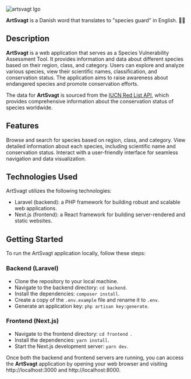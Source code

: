 ![artsvagt lgo](https://github.com/fortunatodeangelis/artsvagt/assets/45572072/9d4986d0-6094-4625-8242-08f1af30028b)


**ArtSvagt** is a Danish word that translates to "species guard" in English. 🌿🐾

## Description
**ArtSvagt** is a web application that serves as a Species Vulnerability Assessment Tool. 
It provides information and data about different species based on their region, class, and category.
Users can explore and analyze various species, view their scientific names, classification, and conservation status. 
The application aims to raise awareness about endangered species and promote conservation efforts.

The data for **ArtSvagt** is sourced from the [IUCN Red List API](http://apiv3.iucnredlist.org/), which provides comprehensive information about the conservation status of species worldwide.

## Features
Browse and search for species based on region, class, and category.
View detailed information about each species, including scientific name and conservation status.
Interact with a user-friendly interface for seamless navigation and data visualization.

## Technologies Used
ArtSvagt utilizes the following technologies:
- Laravel (backend): a PHP framework for building robust and scalable web applications.
- Next.js (frontend): a React framework for building server-rendered and static websites.

## Getting Started
To run the ArtSvagt application locally, follow these steps:

### Backend (Laravel)
- Clone the repository to your local machine.
- Navigate to the backend directory: `cd backend`.
- Install the dependencies: `composer install`.
- Create a copy of the `.env.example` file and rename it to `.env`.
- Generate an application key: `php artisan key:generate`.

### Frontend (Next.js)
- Navigate to the frontend directory:  `cd frontend `.
- Install the dependencies: `yarn install`.
- Start the Next.js development server: `yarn dev`.

Once both the backend and frontend servers are running, you can access the **ArtSvagt** application by opening your web browser and visiting http://localhost:3000 and http://localhost:8000.
